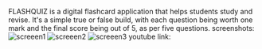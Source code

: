 FLASHQUIZ is a digital flashcard application that helps students study and revise. It's a simple true or false build, with each question being worth one mark  and the final score being out of 5, as per five questions.
screenshots:
![screeen1](https://github.com/user-attachments/assets/80a48df0-7de5-4551-8a10-eec126647ea2)
![screeen2](https://github.com/user-attachments/assets/f09a98c5-edd8-42ed-9581-1a4d1312e83d)
![screeen3](https://github.com/user-attachments/assets/2e91f484-be30-4937-825e-3140f3251717)
youtube link:
